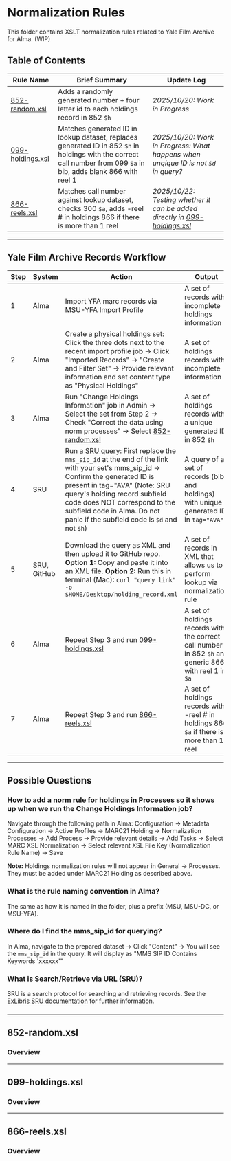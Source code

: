 # Normalization Rules

This folder contains XSLT normalization rules related to Yale Film Archive for Alma. (WIP)

## Table of Contents
| Rule Name | Brief Summary | Update Log |
|---|---|---|
| [852-random.xsl](#852-randomxsl) | Adds a randomly generated number + four letter id to each holdings record in 852 `$h` | *2025/10/20: Work in Progress* |
| [099-holdings.xsl](#099-holdingsxsl) | Matches generated ID in lookup dataset, replaces generated ID in 852 `$h` in holdings with the correct call number from 099 `$a` in bib, adds blank 866 with reel 1 | *2025/10/20: Work in Progress: What happens when unqique ID is not `$d` in query?* |
| [866-reels.xsl](#866-reelsxsl) | Matches call number against lookup dataset, checks 300 `$a`, adds -reel # in holdings 866 if there is more than 1 reel | *2025/10/22: Testing whether it can be added directly in [099-holdings.xsl](#099-holdingsxsl)*|

---
## Yale Film Archive Records Workflow

| Step | System | Action | Output |
|---|---|---|---|
| 1 | Alma | Import YFA marc records via MSU-YFA Import Profile | A set of records with incomplete holdings information |
| 2 | Alma | Create a physical holdings set: Click the three dots next to the recent import profile job → Click "Imported Records" → "Create and Filter Set" → Provide relevant information and set content type as "Physical Holdings" | A set of holdings records with incomplete information |
| 3 | Alma | Run "Change Holdings Information" job in Admin → Select the set from Step 2 → Check "Correct the data using norm processes" → Select [852-random.xsl](#852-randomxsl) | A set of holdings records with a unique generated ID in 852 `$h` |
| 4 | SRU | Run a [SRU query](https://yale-psb.alma.exlibrisgroup.com/view/sru/01YALE_INST?version=1.2&operation=searchRetrieve&recordSchema=marcxml&query=alma.mms_sip_id=263359): First replace the `mms_sip_id` at the end of the link with your set's mms_sip_id → Confirm the generated ID is present in tag="AVA" (Note: SRU query's holding record subfield code does NOT correspond to the subfield code in Alma. Do not panic if the subfield code is `$d` and not `$h`) | A query of a set of records (bib and holdings) with unique generated ID in `tag="AVA"` |
| 5 | SRU, GitHub | Download the query as XML and then upload it to GitHub repo. **Option 1:** Copy and paste it into an XML file. **Option 2:** Run this in terminal (Mac): `curl "query link" -o $HOME/Desktop/holding_record.xml` | A set of records in XML that allows us to perform lookup via normalization rule |
| 6 | Alma | Repeat Step 3 and run [099-holdings.xsl](#099-holdingsxsl) | A set of holdings records with the correct call number in 852 `$h` and generic 866 with reel 1 in `$a` |
| 7 | Alma | Repeat Step 3 and run [866-reels.xsl](#866-reelsxsl) | A set of holdings records with -reel # in holdings 866 `$a` if there is more than 1 reel|

---
## Possible Questions
### How to add a norm rule for holdings in Processes so it shows up when we run the Change Holdings Information job?
Navigate through the following path in Alma:
Configuration → Metadata Configuration → Active Profiles → MARC21 Holding → Normalization Processes → Add Process → Provide relevant details → Add Tasks → Select MARC XSL Normalization → Select relevant XSL File Key (Normalization Rule Name) → Save

**Note:** Holdings normalization rules will not appear in General → Processes. They must be added under MARC21 Holding as described above.
### What is the rule naming convention in Alma?
The same as how it is named in the folder, plus a prefix (MSU, MSU-DC, or MSU-YFA).
### Where do I find the mms_sip_id for querying?
In Alma, navigate to the prepared dataset → Click "Content" → You will see the `mms_sip_id` in the query. It will display as "MMS SIP ID Contains Keywords 'xxxxxx'"
### What is Search/Retrieve via URL (SRU)?
SRU is a search protocol for searching and retrieving records. See the [ExLibris SRU documentation](https://developers.exlibrisgroup.com/alma/integrations/SRU/) for further information.
###
---
## 852-random.xsl
### Overview
---
## 099-holdings.xsl
### Overview 
---
## 866-reels.xsl
### Overview